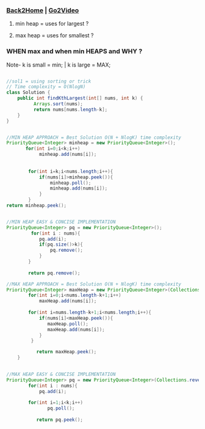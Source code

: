 ### [Back2Home](https://github.com/CodingWallah/Arrays-DSA-Coding-Questions) | [Go2Video](#)

1) min heap = uses for largest ?

2) max heap = uses for smallest ?

### WHEN max and when min HEAPS and WHY ?

 Note- k is small = min; | k is large = MAX;
```java

//sol1 = using sorting or trick
// Time complexity = O(NlogN)
class Solution {
    public int findKthLargest(int[] nums, int k) {
          Arrays.sort(nums);
          return nums[nums.length-k];
    }
}

```

```java

//MIN HEAP APPROACH = Best Solution O(N + NlogK) time complexity
PriorityQueue<Integer> minheap = new PriorityQueue<Integer>();
       for(int i=0;i<k;i++)
            minheap.add(nums[i]);
        
        
        for(int i=k;i<nums.length;i++){
            if(nums[i]>minheap.peek()){
                minheap.poll();
                minheap.add(nums[i]);
            }
        }
return minheap.peek();
```
```java

//MIN HEAP EASY & CONCISE IMPLEMENTATION
PriorityQueue<Integer> pq = new PriorityQueue<Integer>();  
         for(int i : nums){
            pq.add(i);
            if(pq.size()>k){
                pq.remove();
            }
        }
        
        return pq.remove();

```


```java
//MAX HEAP APPROACH = Best Solution O(N + NlogK) time complexity
PriorityQueue<Integer> maxHeap = new PriorityQueue<Integer>(Collections.reverseOrder());   
        for(int i=0;i<nums.length-k+1;i++)
            maxHeap.add(nums[i]);
            
        for(int i=nums.length-k+1;i<nums.length;i++){
            if(nums[i]<maxHeap.peek()){
               maxHeap.poll();
               maxHeap.add(nums[i]);
            }
         }

           return maxHeap.peek(); 
    }
    
```

```java
//MAX HEAP EASY & CONCISE IMPLEMENTATION
PriorityQueue<Integer> pq = new PriorityQueue<Integer>(Collections.reverseOrder());   
        for(int i : nums){
            pq.add(i);
            
        for(int i=1;i<k;i++)
               pq.poll();
        
           return pq.peek(); 
           
```
